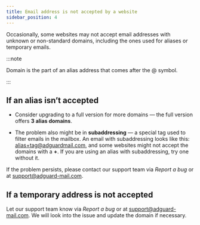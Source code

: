 ```yaml
---
title: Email address is not accepted by a website
sidebar_position: 4
---
```


Occasionally, some websites may not accept email addresses with unknown or non-standard domains, including the ones used for aliases or temporary emails.

:::note

Domain is the part of an alias address that comes after the @ symbol.

:::

## If an alias isn’t accepted

- Consider upgrading to a full version for more domains — the full version offers **3 alias domains**.

- The problem also might be in **subaddressing** — a special tag used to filter emails in the mailbox. An email with subaddressing looks like this: <alias+tag@adguardmail.com>, and some websites might not accept the domains with a **+**. If you are using an alias with subaddressing, try one without it.

If the problem persists, please contact our support team via *Report a bug* or at <support@adguard-mail.com>.

## If a temporary address is not accepted

Let our support team know via *Report a bug* or at <support@adguard-mail.com>. We will look into the issue and update the domain if necessary.
